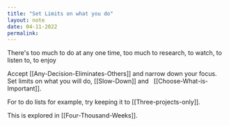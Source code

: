 ```yaml
---
title: "Set Limits on what you do"
layout: note
date: 04-11-2022
permalink:
---
```


There's too much to do at any one time, too much to research, to watch, to listen to, to enjoy
  
Accept [[Any-Decision-Eliminates-Others]] and narrow down your focus. Set limits on what you will do, [[Slow-Down]] and   [[Choose-What-is-Important]].

For to do lists for example, try keeping it to [[Three-projects-only]].

This is explored in [[Four-Thousand-Weeks]].
